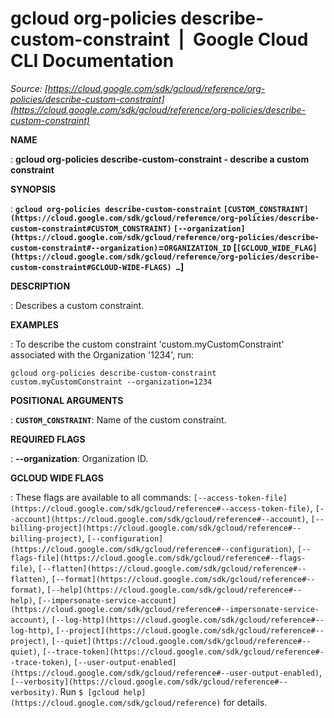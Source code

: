 # gcloud org-policies describe-custom-constraint  |  Google Cloud CLI Documentation

*Source: [https://cloud.google.com/sdk/gcloud/reference/org-policies/describe-custom-constraint](https://cloud.google.com/sdk/gcloud/reference/org-policies/describe-custom-constraint)*

**NAME**

: **gcloud org-policies describe-custom-constraint - describe a custom constraint**

**SYNOPSIS**

: **`gcloud org-policies describe-custom-constraint` `[CUSTOM_CONSTRAINT](https://cloud.google.com/sdk/gcloud/reference/org-policies/describe-custom-constraint#CUSTOM_CONSTRAINT)` `[--organization](https://cloud.google.com/sdk/gcloud/reference/org-policies/describe-custom-constraint#--organization)`=`ORGANIZATION_ID` [`[GCLOUD_WIDE_FLAG](https://cloud.google.com/sdk/gcloud/reference/org-policies/describe-custom-constraint#GCLOUD-WIDE-FLAGS) …`]**

**DESCRIPTION**

: Describes a custom constraint.

**EXAMPLES**

: To describe the custom constraint 'custom.myCustomConstraint' associated with
the Organization '1234', run:

```
gcloud org-policies describe-custom-constraint custom.myCustomConstraint --organization=1234
```

**POSITIONAL ARGUMENTS**

: **`CUSTOM_CONSTRAINT`**:
Name of the custom constraint.

**REQUIRED FLAGS**

: **--organization**:
Organization ID.

**GCLOUD WIDE FLAGS**

: These flags are available to all commands: `[--access-token-file](https://cloud.google.com/sdk/gcloud/reference#--access-token-file)`,
`[--account](https://cloud.google.com/sdk/gcloud/reference#--account)`, `[--billing-project](https://cloud.google.com/sdk/gcloud/reference#--billing-project)`,
`[--configuration](https://cloud.google.com/sdk/gcloud/reference#--configuration)`,
`[--flags-file](https://cloud.google.com/sdk/gcloud/reference#--flags-file)`,
`[--flatten](https://cloud.google.com/sdk/gcloud/reference#--flatten)`, `[--format](https://cloud.google.com/sdk/gcloud/reference#--format)`, `[--help](https://cloud.google.com/sdk/gcloud/reference#--help)`, `[--impersonate-service-account](https://cloud.google.com/sdk/gcloud/reference#--impersonate-service-account)`,
`[--log-http](https://cloud.google.com/sdk/gcloud/reference#--log-http)`,
`[--project](https://cloud.google.com/sdk/gcloud/reference#--project)`, `[--quiet](https://cloud.google.com/sdk/gcloud/reference#--quiet)`, `[--trace-token](https://cloud.google.com/sdk/gcloud/reference#--trace-token)`, `[--user-output-enabled](https://cloud.google.com/sdk/gcloud/reference#--user-output-enabled)`,
`[--verbosity](https://cloud.google.com/sdk/gcloud/reference#--verbosity)`.
Run `$ [gcloud help](https://cloud.google.com/sdk/gcloud/reference)` for details.